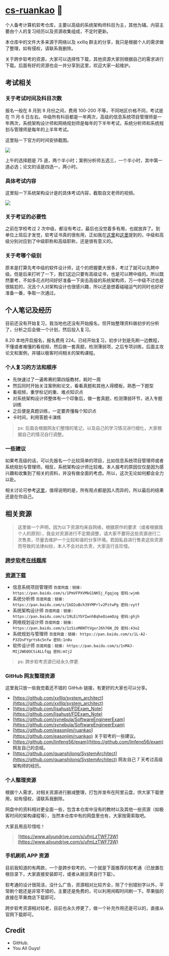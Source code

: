 # [cs-ruankao](https://www.ruankao.org.cn) 👋

个人备考计算机软考仓库，主要以高级的系统架构师科目为主，其他为辅。内容主要由个人的复习经历以及资源收集组成，不定时更新。

本仓库中的文件大多来源于网络以及 xxlllq 群主的分享，我只是根据个人的需求做了整理，如有侵权，请联系我删除。

关于跨步软考的资源，大家可以选择性下载，其他资源大家则根据自己的需求进行下载。后面有好的资源也会一并分享到这里，欢迎大家一起维护。

## 考试相关

### 关于考试时间及科目次数

报名一般在 8 月到 9 月份之间，费用 100-200 不等，不同地区价格不同，考试是在 11 月 6 日左右。中级所有科目都是一年两次，高级的信息系统项目管理师是一年两次，系统架构设计师和网络规划师是每年的下半年考试，系统分析师和系统规划与管理师是每年的上半年考试。

这里贴一下官方的时间安排截图。

![](https://github.com/i0Ek3/cs-ruankao/blob/master/images/schedule.jpg)


上午的选择题是 75 道，两个半小时；案例分析师五选三，一个半小时，其中第一道必选；论文的话是四选一，两小时。

### 具体考试内容

这里贴一下系统架构设计是的具体考试内容，截取自文老师的视频。

![](https://github.com/i0Ek3/cs-ruankao/blob/master/images/content.jpg)

### 关于考证的必要性

之前在学校考过 2 次中级，都没有考过，最后也没觉着多有用，也就放弃了。到单位上班后才发觉，软考证书真的很有用，正如我在[这里](https://github.com/i0Ek3/work-and-life-in-system#13-%E6%8F%90%E5%89%8D%E5%87%86%E5%A4%87)和[这里](https://github.com/i0Ek3/work-and-life-in-system#43-%E8%AF%84%E5%AE%9A%E4%B8%8E%E8%81%98%E7%94%A8)提到的，中级和高级分别对应到了中级职称和高级职称，还是很有意义的。

### 关于考哪个级别

原本是打算先考中级的软件设计师，这个的把握要大很多，考过了就可以先聘中级。但是后来打听了一下，我们这边只要有高级证书，也是可以聘中级的。所以既然要考，不如多花点时间好好准备一下突击高级的系统架构师，万一中级不过也是很尴尬的，况且个人对架构设计也很感兴趣，所以还是想着碰碰运气的同时也好好准备一番，争取一次通过。

## 个人笔记及经历

目前还没有开始复习，我当地也还没有开始报名，但开始整理资料做初步的分析了，分析之后会做一个计划，然后投入复习。

8.20 本地开启报名，报名费用 224。已经开始复习，初步计划是先刷一边教程，不懂或者难懂的看视频，然后做一套真题，检测薄弱项，之后专项训练，后面主攻论文和案例，并辅以极客时间相关的架构课程。

### 个人复习的方法和顺序

- 先快速过了一遍希赛的第四版教材，耗时一周
- 然后同时开始关注案例和论文，看看真题和其他人得模板，熟悉一下题型
- 看视频，重学标记的重、难点知识点
- 对系统架构设计师整体有一个印象后，做一套真题，检测薄弱环节，进入专题训练
- 之后便是真题训练，一定要弄懂每个知识点
- 卡时间，利用答题卡演练

> ps: 后面会根据网友们整理的笔记，以及自己的学习情况进行细化，大家根据自己的情况自行调整。

### 一些建议

如果考高级的话，可以先报名一个比较简单的项目，比如信息系统项目管理师或者系统规划与管理师。相反，系统架构设计师比较难。本人报考的原因仅仅是因为感兴趣和收集到了相关的资料，并没有做全面的考虑。所以，这次无论如何都会全力以赴。

相关讨论可参考[这里](https://www.zhihu.com/question/307034088)，值得说明的是，所有观点都是因人而异的，所以最后的结果还是在你自己。

## 相关资源

> 这里做一个声明，因为以下资源均来自网络，根据原作的要求（或者根据我个人的原则），我会对资源进行不定期调整，请大家不要将这些资源进行二次售卖，尽量去维护一个比较和谐的分享环境。若因私自进行售卖这些资源而导致的法律纠纷，本人不会对此负责，大家且行且珍惜。

### [跨步软考在线题库](https://www.kuabu.xyz/test_paper/index.html)

### [资源下载](https://www.kuabu.xyz/doc/index.html)

- 信息系统项目管理师 `百度网盘：链接: https://pan.baidu.com/s/1PmVFPXVMkG1NK5j_Fgqjog 密码:wjmb`
- 系统分析师 `百度网盘：链接: https://pan.baidu.com/s/1kD2uBch39YMPrlv2PztwPg 密码:vytf`
- 系统架构设计师 `百度网盘：链接: https://pan.baidu.com/s/19LEiYbYIwnhBqheOiemOzg 密码:ghjh`
- 网络规划设计师 `百度网盘：链接: https://pan.baidu.com/s/1zSioM8NTtVgxrJ6h76N_ZQ 密码:43o2`
- 系统规划与管理师 `百度网盘：链接: https://pan.baidu.com/s/1L-A2-P3ZOsFYgrYs6c5nfw 密码:1n0u`
- 软件设计师 `百度网盘：链接: https://pan.baidu.com/s/1nM4J-MIj2WbQOCSiALLfqg 密码:mtj2` 

> ps: 跨步软考资源已经永久停更.

### GitHub 网友整理资源

这里我只放一些我觉着还不错的 GitHub 链接，有更好的大家也可以分享。

- [https://github.com/xxlllq/system_architect](https://github.com/xxlllq/system_architect)
- [https://github.com/lisahust/FDExam_Note](https://github.com/lisahust/FDExam_Note)
- [https://github.com/synebula/SoftwareEngineerExam](https://github.com/synebula/SoftwareEngineerExam)
- [https://github.com/easonjim/ruankao](https://github.com/easonjim/ruankao) 关于软考的一些建议。
- [https://github.com/linfeng56/exam](https://github.com/linfeng56/exam) 网友自己的总结。
- [https://github.com/guanshilong/SystemArchitect](https://github.com/guanshilong/SystemArchitect) 网友自己 7 天考过高级架构师的经历。


### 个人整理资源

根据个人需求，对相关资源进行删减整理，打包并发布在阿里云盘，供大家下载使用，如有侵权，请联系我删除。

网盘中的资料相对更全面一些，包含本仓库中没有的教材以及其他一些资源（如极客时间的架构课程等），当然本仓库中有的网盘里也有，大家按需索取吧。

大家且用且珍惜哈！

> [https://www.aliyundrive.com/s/ufmLzTWF73W](https://www.aliyundrive.com/s/ufmLzTWF73W)

### 手机刷机 APP 资源

目前我知道的有两款，一个是跨步软考的，一个就是下面推荐的软考通（已放置在根目录下，大家直接安装即可，或者从豌豆荚自行下载）。

软考通的设计很简洁，没什么广告，资源相对比较齐全，除了个别错别字以外，平常刷个题还是非常不错的，主要还是免费的，可以利用闲暇时间刷一下。苹果版的直接在苹果商店下载即可。

跨步软考资源相对较老，目前也永久停更了，做一个补充作用还是可以的，直接从官网下载即可。


## Credit

- GitHub.
- You All Guys!
